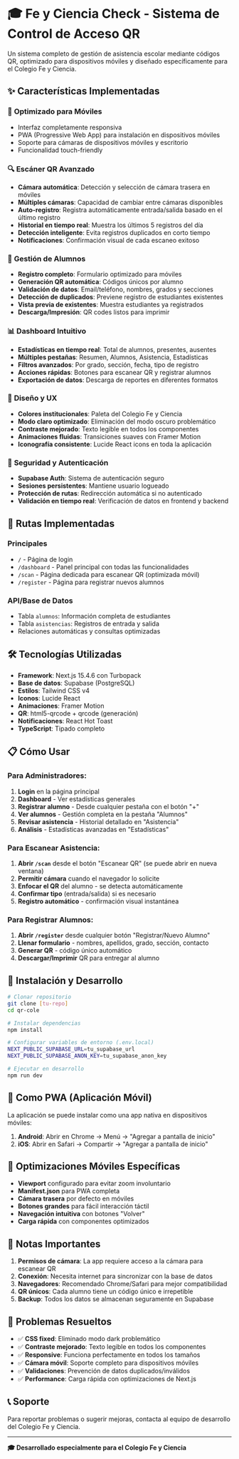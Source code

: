 # 🎓 Fe y Ciencia Check - Sistema de Control de Acceso QR

Un sistema completo de gestión de asistencia escolar mediante códigos QR, optimizado para dispositivos móviles y diseñado específicamente para el Colegio Fe y Ciencia.

## ✨ Características Implementadas

### 📱 **Optimizado para Móviles**

- Interfaz completamente responsiva
- PWA (Progressive Web App) para instalación en dispositivos móviles
- Soporte para cámaras de dispositivos móviles y escritorio
- Funcionalidad touch-friendly

### 🔍 **Escáner QR Avanzado**

- **Cámara automática**: Detección y selección de cámara trasera en móviles
- **Múltiples cámaras**: Capacidad de cambiar entre cámaras disponibles
- **Auto-registro**: Registra automáticamente entrada/salida basado en el último registro
- **Historial en tiempo real**: Muestra los últimos 5 registros del día
- **Detección inteligente**: Evita registros duplicados en corto tiempo
- **Notificaciones**: Confirmación visual de cada escaneo exitoso

### 👥 **Gestión de Alumnos**

- **Registro completo**: Formulario optimizado para móviles
- **Generación QR automática**: Códigos únicos por alumno
- **Validación de datos**: Email/teléfono, nombres, grados y secciones
- **Detección de duplicados**: Previene registro de estudiantes existentes
- **Vista previa de existentes**: Muestra estudiantes ya registrados
- **Descarga/Impresión**: QR codes listos para imprimir

### 📊 **Dashboard Intuitivo**

- **Estadísticas en tiempo real**: Total de alumnos, presentes, ausentes
- **Múltiples pestañas**: Resumen, Alumnos, Asistencia, Estadísticas
- **Filtros avanzados**: Por grado, sección, fecha, tipo de registro
- **Acciones rápidas**: Botones para escanear QR y registrar alumnos
- **Exportación de datos**: Descarga de reportes en diferentes formatos

### 🎨 **Diseño y UX**

- **Colores institucionales**: Paleta del Colegio Fe y Ciencia
- **Modo claro optimizado**: Eliminación del modo oscuro problemático
- **Contraste mejorado**: Texto legible en todos los componentes
- **Animaciones fluidas**: Transiciones suaves con Framer Motion
- **Iconografía consistente**: Lucide React icons en toda la aplicación

### 🔐 **Seguridad y Autenticación**

- **Supabase Auth**: Sistema de autenticación seguro
- **Sesiones persistentes**: Mantiene usuario logueado
- **Protección de rutas**: Redirección automática si no autenticado
- **Validación en tiempo real**: Verificación de datos en frontend y backend

## 🚀 Rutas Implementadas

### Principales

- `/` - Página de login
- `/dashboard` - Panel principal con todas las funcionalidades
- `/scan` - Página dedicada para escanear QR (optimizada móvil)
- `/register` - Página para registrar nuevos alumnos

### API/Base de Datos

- Tabla `alumnos`: Información completa de estudiantes
- Tabla `asistencias`: Registros de entrada y salida
- Relaciones automáticas y consultas optimizadas

## 🛠️ Tecnologías Utilizadas

- **Framework**: Next.js 15.4.6 con Turbopack
- **Base de datos**: Supabase (PostgreSQL)
- **Estilos**: Tailwind CSS v4
- **Iconos**: Lucide React
- **Animaciones**: Framer Motion
- **QR**: html5-qrcode + qrcode (generación)
- **Notificaciones**: React Hot Toast
- **TypeScript**: Tipado completo

## 📋 Cómo Usar

### Para Administradores:

1. **Login** en la página principal
2. **Dashboard** - Ver estadísticas generales
3. **Registrar alumno** - Desde cualquier pestaña con el botón "+"
4. **Ver alumnos** - Gestión completa en la pestaña "Alumnos"
5. **Revisar asistencia** - Historial detallado en "Asistencia"
6. **Análisis** - Estadísticas avanzadas en "Estadísticas"

### Para Escanear Asistencia:

1. **Abrir `/scan`** desde el botón "Escanear QR" (se puede abrir en nueva ventana)
2. **Permitir cámara** cuando el navegador lo solicite
3. **Enfocar el QR** del alumno - se detecta automáticamente
4. **Confirmar tipo** (entrada/salida) si es necesario
5. **Registro automático** - confirmación visual instantánea

### Para Registrar Alumnos:

1. **Abrir `/register`** desde cualquier botón "Registrar/Nuevo Alumno"
2. **Llenar formulario** - nombres, apellidos, grado, sección, contacto
3. **Generar QR** - código único automático
4. **Descargar/Imprimir** QR para entregar al alumno

## 🔧 Instalación y Desarrollo

```bash
# Clonar repositorio
git clone [tu-repo]
cd qr-cole

# Instalar dependencias
npm install

# Configurar variables de entorno (.env.local)
NEXT_PUBLIC_SUPABASE_URL=tu_supabase_url
NEXT_PUBLIC_SUPABASE_ANON_KEY=tu_supabase_anon_key

# Ejecutar en desarrollo
npm run dev
```

## 📱 Como PWA (Aplicación Móvil)

La aplicación se puede instalar como una app nativa en dispositivos móviles:

1. **Android**: Abrir en Chrome → Menú → "Agregar a pantalla de inicio"
2. **iOS**: Abrir en Safari → Compartir → "Agregar a pantalla de inicio"

## 🎯 Optimizaciones Móviles Específicas

- **Viewport** configurado para evitar zoom involuntario
- **Manifest.json** para PWA completa
- **Cámara trasera** por defecto en móviles
- **Botones grandes** para fácil interacción táctil
- **Navegación intuitiva** con botones "Volver"
- **Carga rápida** con componentes optimizados

## 🚨 Notas Importantes

1. **Permisos de cámara**: La app requiere acceso a la cámara para escanear QR
2. **Conexión**: Necesita internet para sincronizar con la base de datos
3. **Navegadores**: Recomendado Chrome/Safari para mejor compatibilidad
4. **QR únicos**: Cada alumno tiene un código único e irrepetible
5. **Backup**: Todos los datos se almacenan seguramente en Supabase

## 🐛 Problemas Resueltos

- ✅ **CSS fixed**: Eliminado modo dark problemático
- ✅ **Contraste mejorado**: Texto legible en todos los componentes
- ✅ **Responsive**: Funciona perfectamente en todos los tamaños
- ✅ **Cámara móvil**: Soporte completo para dispositivos móviles
- ✅ **Validaciones**: Prevención de datos duplicados/inválidos
- ✅ **Performance**: Carga rápida con optimizaciones de Next.js

## 📞 Soporte

Para reportar problemas o sugerir mejoras, contacta al equipo de desarrollo del Colegio Fe y Ciencia.

---

**🎓 Desarrollado especialmente para el Colegio Fe y Ciencia**
